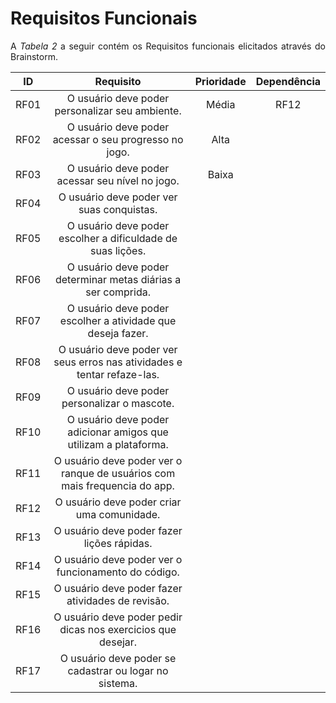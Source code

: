 # Requisitos Funcionais

<p align="justify">A <i>Tabela 2</i> a seguir contém os Requisitos funcionais elicitados através do Brainstorm.</p>

| ID   |                                 Requisito                                 | Prioridade | Dependência |
| :--: | :-----------------------------------------------------------------------: | :--------: | :---------: |
| RF01 |              O usuário deve poder personalizar seu ambiente.              |  Média     |        RF12     |
| RF02 |           O usuário deve poder acessar o seu progresso no jogo.           |  Alta      |             |
| RF03 |              O usuário deve poder acessar seu nível no jogo.              |  Baixa     |             |
| RF04 |                 O usuário deve poder ver suas conquistas.                 |
| RF05 |        O usuário deve poder escolher a dificuldade de suas lições.        |
| RF06 |       O usuário deve poder determinar metas diárias a ser comprida.       |
| RF07 |        O usuário deve poder escolher a atividade que deseja fazer.        |
| RF08 |  O usuário deve poder ver seus erros nas atividades e tentar refaze-las.  |
| RF09 |               O usuário deve poder personalizar o mascote.                |
| RF10 |     O usuário deve poder adicionar amigos que utilizam a plataforma.      |
| RF11 | O usuário deve poder ver o ranque de usuários com mais frequencia do app. |
| RF12 |                O usuário deve poder criar uma comunidade.                 |
| RF13 |                O usuário deve poder fazer lições rápidas.                 |
| RF14 |            O usuário deve poder ver o funcionamento do código.            |
| RF15 |             O usuário deve poder fazer atividades de revisão.             |
| RF16 |       O usuário deve poder pedir dicas nos exercicios que desejar.        |
| RF17 |          O usuário deve poder se cadastrar ou logar no sistema.           |
